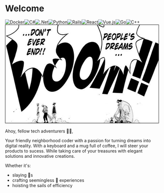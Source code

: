 # Welcome

<span style="display: flex; flex-wrap: wrap;">

<img style="float: left;width:auto" alt="Docker" src="https://img.shields.io/badge/docker%20-%230db7ed.svg?&style=for-the-badge&logo=docker&logoColor=white"/>

<img style="float: left;width:auto" alt="C#" src="https://img.shields.io/badge/c%23%20-%23239120.svg?&style=for-the-badge&logo=c-sharp&logoColor=white"/>

<img style="float:left;width:auto" alt=".Net" src="https://img.shields.io/badge/.NET-5C2D91?style=for-the-badge&logo=.net&logoColor=white" />

<img style="float: left;width:auto" alt="Python" src="https://img.shields.io/badge/python%20-%2314354C.svg?&style=for-the-badge&logo=python&logoColor=white"/>

<img style="float: left;width:auto" alt="Rails" src="https://img.shields.io/badge/rails-%23CC0000.svg?style=for-the-badge&logo=ruby-on-rails&logoColor=white"/>

<img style="float: left;width:auto" alt="React" src="https://img.shields.io/badge/react%20-%2320232a.svg?&style=for-the-badge&logo=react&logoColor=%2361DAFB"/>

<img style="float: left;width:auto" alt="Vue.js" src="https://img.shields.io/badge/vuejs%20-%2335495e.svg?&style=for-the-badge&logo=vue.js&logoColor=%234FC08D"/>

<img style="float: left;width:auto" alt="Go" src="https://img.shields.io/badge/go-%2300ADD8.svg?&style=for-the-badge&logo=go&logoColor=white"/>

<img style="float: left;width:auto" alt="C++" src="https://img.shields.io/badge/c++%20-%2300599C.svg?&style=for-the-badge&logo=c%2B%2B&ogoColor=white"/>

</span>

<img alt="One Piece Dreams Never Die" height="323" width="701" src="https://raw.githubusercontent.com/theCompanyDream/theCompanyDream/master/imgs/banner2.jpg" />

Ahoy, fellow tech adventurers 🏴‍☠️,

Your friendly neighborhood coder with a passion for turning dreams into digital reality. With a keyboard and a mug full of coffee, I will steer your products to sucess. While taking care of your treasures with elegant solutions and innovative creations.

Whether it's:
 - slaying :bug:s
 - crafting seemingless 👱 experiences
 - hoisting the sails of efficiency
